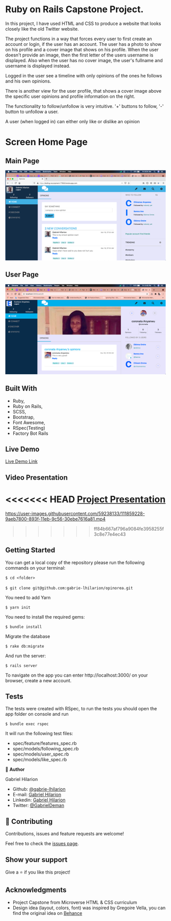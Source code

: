 # Ruby on Rails Capstone Project.

In this project, I have used HTML and CSS to produce a website that looks closely like the old Twitter website.

The project functions in a way that forces every user to first create an account or login, if the user has an account. The user has a photo to show on his profile and a cover image that shows on his profile. When the user doesn't provide an image, then the first letter of the users username is displayed. Also when the user has no cover image, the user's fullname and username is displayed instead. 

Logged in the user see a timeline with only opinions of the ones he follows and his own opinions.

There is another view for the user profile, that shows a cover image above the specific user opinions and profile information on the right.

The functionality to follow/unfollow is very intuitive. '+' buttons to follow, '-' button to unfollow a user.

A user (when logged in) can either only like or dislike an opinion

# Screen Home Page

## Main Page
![Screenshot Main Page](./app/assets/images/homepage.png)

## User Page
![Screenshot Profile Page](./app/assets/images/profile_page.png)


## Built With

   - Ruby,
   - Ruby on Rails,
   - SCSS,
   - Bootstrap,
   - Font Awesome,
   - RSpec(Testing)
   - Factory Bot Rails

## Live Demo

[Live Demo Link](https://boiling-escarpment-77933.herokuapp.com/)

## Video Presentation

<<<<<<< HEAD
[Project Presentation](https://)
=======

https://user-images.githubusercontent.com/59238133/111859228-9aeb7800-893f-11eb-9c56-30ebe7616a81.mp4


>>>>>>> ff84b667af796a9084fe3958255f3c8e77e4ec43

## Getting Started

You can get a local copy of the repository please run the following commands on your terminal:

```
$ cd <folder>

$ git clone git@github.com:gabrie-lhilarion/opinorea.git
```

You need to add Yarn

```
$ yarn init
```

You need to install the required gems:

```
$ bundle install
```

Migrate the database

```
$ rake db:migrate
```

And run the server:

```
$ rails server
```


To navigate on the app you can enter http://localhost:3000/ on your browser, create a new account.

## Tests

The tests were created with RSpec, to run the tests you should open the app folder on console and run 
 
```
$ bundle exec rspec
```

It will run the following test files:

- spec/feature/features_spec.rb
- spec/models/following_spec.rb
- spec/models/user_spec.rb
- spec/models/like_spec.rb

👤 **Author**

Gabriel Hilarion

- Github: [@gabrie-lhilarion](https://github.com/gabrie-lhilarion)
- E-mail: [Gabriel Hilarion](mailto:gabrielhilarion@gmail.com)
- Linkedin: [Gabriel Hilarion](https://linkedin.com/in/gabrielhilarion/)
- Twitter: [@GabrielDeman](https://twitter.com/GabrielDeman)

## 🤝 Contributing

Contributions, issues and feature requests are welcome!

Feel free to check the [issues page](issues/).

## Show your support

Give a ⭐️ if you like this project!

## Acknowledgments

   - Project Capstone from Microverse HTML & CSS curriculum
   - Design idea (layout, colors, font) was inspired by Gregoire Vella, you can find the original idea on [Behance](https://www.behance.net/gregoirevella)

